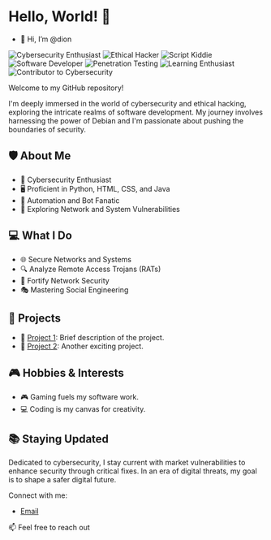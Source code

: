 # Hello, World! 👋
- 👋 Hi, I’m @dion
  
![Cybersecurity Enthusiast](https://img.shields.io/badge/Cybersecurity-Enthusiast-blue)
![Ethical Hacker](https://img.shields.io/badge/Ethical%20Hacker-Active-green)
![Script Kiddie](https://img.shields.io/badge/Script%20Kiddie-Exploring-orange)
![Software Developer](https://img.shields.io/badge/Software%20Developer-Coding-red)
![Penetration Testing](https://img.shields.io/badge/Penetration%20Testing-Passionate-yellow)
![Learning Enthusiast](https://img.shields.io/badge/Learning-Open%20to%20New%20Challenges-brightgreen)
![Contributor to Cybersecurity](https://img.shields.io/badge/Contribution-Secure%20Digital%20Landscape-success)


Welcome to my GitHub repository! 

I'm deeply immersed in the world of cybersecurity and ethical hacking, exploring the intricate realms of software development. My journey involves harnessing the power of Debian and I'm passionate about pushing the boundaries of security.

## 🛡️ About Me

- 🔐 Cybersecurity Enthusiast
- 🖥️ Proficient in Python, HTML, CSS, and Java
- 🤖 Automation and Bot Fanatic
- 🚀 Exploring Network and System Vulnerabilities

## 💻 What I Do

- 🌐 Secure Networks and Systems
- 🔍 Analyze Remote Access Trojans (RATs)
- 💪 Fortify Network Security
- 🎭 Mastering Social Engineering

## 🚀 Projects

- 🌟 [Project 1](link-to-project-1): Brief description of the project.
- 🌟 [Project 2](link-to-project-2): Another exciting project.

## 🎮 Hobbies & Interests

- 🎮 Gaming fuels my software work.
- 💻 Coding is my canvas for creativity.

## 📚 Staying Updated

Dedicated to cybersecurity, I stay current with market vulnerabilities to enhance security through critical fixes. In an era of digital threats, my goal is to shape a safer digital future.

Connect with me:
- [Email](mailto:d10xi24@proton.me?subject=Hello%20Dion)

📫 Feel free to reach out 

